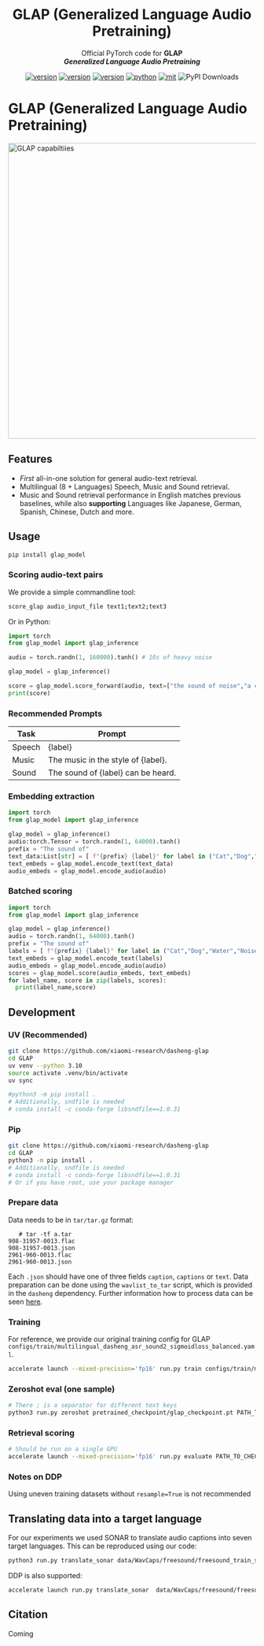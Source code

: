 <div align="center">
    <h1>
    GLAP (Generalized Language Audio Pretraining)
    </h1>
    <p>
    Official PyTorch code for <b>GLAP</b> <br>
    <b><em>Generalized Language Audio Pretraining</em></b>
    </p>
    </p>
    <a href="https://arxiv.org/abs/2406.06992"><img src="https://img.shields.io/badge/" alt="version"></a>
    <a href="https://github.com/xiaomi/glap"><img src="https://img.shields.io/badge/Platform-linux-lightgrey" alt="version"></a>
    <a href="https://www.python.org"><img src="https://img.shields.io/badge/Python-3.10+-orange" alt="version"></a>
    <a href="https://pytorch.org"><img src="https://img.shields.io/badge/PyTorch-2.0+-brightgreen" alt="python"></a>
    <a href="https://www.apache.org/licenses/LICENSE-2.0"><img src="https://img.shields.io/badge/License-Apache%202.0-blue.svg" alt="mit"></a>
    <img src="https://img.shields.io/pypi/dm/glap_model" alt="PyPI Downloads">

</div>




# GLAP (Generalized Language Audio Pretraining)


<img src="resources/capabilities.png" alt="GLAP capabiltiies" style="height: 600px;">


## Features


* *First* all-in-one solution for general audio-text retrieval. 
* Multilingual (8 + Languages) Speech, Music and Sound retrieval. 
* Music and Sound retrieval performance in English matches previous baselines, while also **supporting** Languages like Japanese, German, Spanish, Chinese, Dutch and more.


## Usage


```bash
pip install glap_model
```


### Scoring audio-text pairs

We provide a simple commandline tool:

```bash
score_glap audio_input_file text1;text2;text3
```

Or in Python:

```python
import torch
from glap_model import glap_inference

audio = torch.randn(1, 160000).tanh() # 10s of heavy noise

glap_model = glap_inference()

score = glap_model.score_forward(audio, text=["the sound of noise","a car is driving","a person is speaking"])
print(score)
```



### Recommended Prompts

| Task   | Prompt                                  |
|--------|-----------------------------------------|
| Speech | {label}                                 |
| Music  | The music in the style of {label}.      |
| Sound  | The sound of {label} can be heard.      |


### Embedding extraction 

```python
import torch
from glap_model import glap_inference

glap_model = glap_inference()
audio:torch.Tensor = torch.randn(1, 64000).tanh()
prefix = "The sound of"
text_data:List[str] = [ f"{prefix} {label}" for label in ("Cat","Dog","Water","Noise")]
text_embeds = glap_model.encode_text(text_data)
audio_embeds = glap_model.encode_audio(audio)
```


### Batched scoring


```python
import torch
from glap_model import glap_inference

glap_model = glap_inference()
audio = torch.randn(1, 64000).tanh()
prefix = "The sound of"
labels = [ f"{prefix} {label}" for label in ("Cat","Dog","Water","Noise")]
text_embeds = glap_model.encode_text(labels)
audio_embeds = glap_model.encode_audio(audio)
scores = glap_model.score(audio_embeds, text_embeds)
for label_name, score in zip(labels, scores):
  print(label_name,score)


```

## Development


### UV (Recommended)

```bash
git clone https://github.com/xiaomi-research/dasheng-glap
cd GLAP
uv venv --python 3.10
source activate .venv/bin/activate
uv sync

#python3 -m pip install .
# Additionally, sndfile is needed
# conda install -c conda-forge libsndfile==1.0.31
```

### Pip

```bash
git clone https://github.com/xiaomi-research/dasheng-glap
cd GLAP
python3 -m pip install .
# Additionally, sndfile is needed
# conda install -c conda-forge libsndfile==1.0.31
# Or if you have root, use your package manager
```


### Prepare data


Data needs to be in `tar/tar.gz` format:

```
   # tar -tf a.tar
908-31957-0013.flac
908-31957-0013.json
2961-960-0013.flac
2961-960-0013.json
```


Each `.json` should have one of three fields `caption`, `captions` or `text`.
Data preparation can be done using the `wavlist_to_tar` script, which is provided in the `dasheng` dependency.
Further information how to process data can be seen [here](https://github.com/XiaoMi/dasheng?tab=readme-ov-file#3-training).

### Training


For reference, we provide our original training config for GLAP `configs/train/multilingual_dasheng_asr_sound2_sigmoidloss_balanced.yaml`.


```bash
accelerate launch --mixed-precision='fp16' run.py train configs/train/multilingual_dasheng_asr_sound2_sigmoidloss_balanced.yaml
```


### Zeroshot eval (one sample)


```bash
# There ; is a separator for different text keys
python3 run.py zeroshot pretrained_checkpoint/glap_checkpoint.pt PATH_TO_WAV_FLAC_MP3_SAMPLE.wav "The sound of a horse;Car;Mama;The sound of music;somebody is speaking;The sound of ein Pferd;一只马;Music is played;音乐的声音;Musik ist zu hoeren";Zero;One;Two;Three"
```

### Retrieval scoring

```bash
# Should be run on a single GPU
accelerate launch --mixed-precision='fp16' run.py evaluate PATH_TO_CHECKPOINT
```



### Notes on DDP

Using uneven training datasets without `resample=True` is not recommended


## Translating data into a target language

For our experiments we used SONAR to translate audio captions into seven target languages. This can be reproduced using our code:


```bash
python3 run.py translate_sonar data/WavCaps/freesound/freesound_train_sample_0000* --output_path data/translations/WavCaps/freesound/
```

DDP is also supported:

```bash
accelerate launch run.py translate_sonar  data/WavCaps/freesound/freesound_train_sample_0000* --output_path data/translations/WavCaps/freesound/
```


## Citation

Coming 
```bibtex
```
